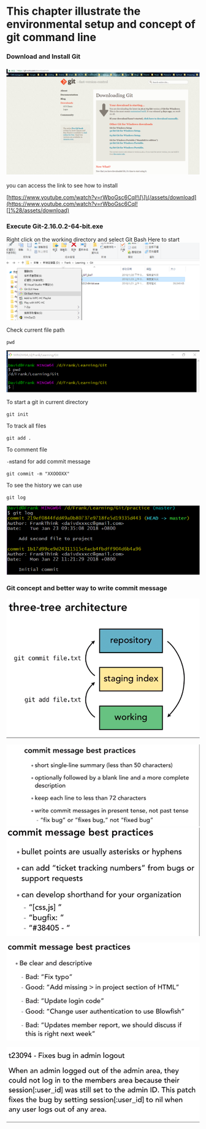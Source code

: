 # This chapter illustrate the environmental setup and concept of git command line

### Download and Install Git

### ![](/assets/gitdownload)

you can access the link to see how to install

[https://www.youtube.com/watch?v=rWboGsc6CqI!\[\]\(/assets/download](https://www.youtube.com/watch?v=rWboGsc6CqI![]%28/assets/download)

### Execute Git-2.16.0.2-64-bit.exe

Right click on the working directory and select Git Bash Here to start![](/assets/OpenGitBash)

Check current file path

`pwd`

![](/assets/import6.png)

To start a git in current directory

`git init`

To track all files

`git add .`

To comment file

`-m`stand for add commit message

`git commit -m "XXOOOXX"`

To see the history we can use

`git log`

![](/assets/gitLog.png)

### Git concept and better way to write commit message

![](/assets/import3.png)

![](/assets/import.png)![](/assets/import2.png)

![](/assets/import4.png)

![](/assets/import5.png)

